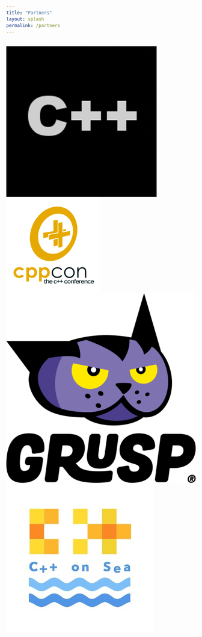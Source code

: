 ```yaml
---
title: "Partners"
layout: splash
permalink: /partners
---
```


<br />

<div class="grid-partners">
  <div><a href="https://meetingcpp.com/"><img src="/assets/images/partners/meetingcpp.png" alt="Meeting C++"></a></div>
  <div><a href="https://cppcon.org/"><img src="/assets/images/partners/cppcon.png" alt="CppCon"></a></div>
  <div><a href="https://www.grusp.org/"><img src="/assets/images/partners/grusp.png" alt="Grusp"></a></div>
  <div><a href="https://cpponsea.uk/"><img src="/assets/images/partners/cpp-on-sea.png" alt="C++ on Sea"></a></div>
</div>
